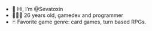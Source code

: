 - 👋 Hi, I’m @Sevatoxin
- 👨🏻‍💻 26 years old, gamedev and programmer
- 🃏 Favorite game genre: card games, turn based RPGs.

<!---
Sevatoxin/Sevatoxin is a ✨ special ✨ repository because its `README.md` (this file) appears on your GitHub profile.
You can click the Preview link to take a look at your changes.
--->
